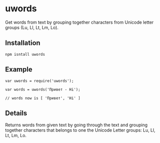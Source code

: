 uwords
======

Get words from text by grouping together characters from Unicode letter groups
(Lu, Ll, Lt, Lm, Lo).

Installation
------------

    npm isntall uwords

Example
-------

    var uwords = require('uwords');

    var words = uwords('Привет - Hi');

    // words now is [ 'Привет', 'Hi' ]

Details
-------

Returns words from given text by going through the text and grouping together
characters that belongs to one the Unicode Letter groups: Lu, Ll, Lt, Lm, Lo.

